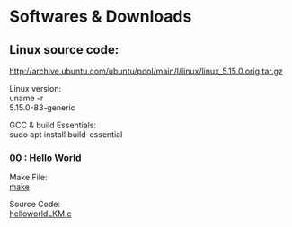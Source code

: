# Softwares & Downloads

## Linux source code:
http://archive.ubuntu.com/ubuntu/pool/main/l/linux/linux_5.15.0.orig.tar.gz

Linux version:  
uname -r  
5.15.0-83-generic

GCC & build Essentials:  
sudo apt install build-essential

### 00 : Hello World
Make File:  
[make](../00_HelloWorld/Makefile)

Source Code:  
[helloworldLKM.c](../00_HelloWorld/helloworldLKM.c)

